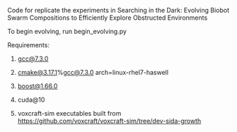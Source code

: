 Code for replicate the experiments in Searching in the Dark: Evolving Biobot Swarm Compositions to Efficiently Explore Obstructed Environments

To begin evolving, run begin_evolving.py 


Requirements:  
1. gcc@7.3.0

2. cmake@3.17.1%gcc@7.3.0 arch=linux-rhel7-haswell

3. boost@1.66.0
   
4. cuda@10

5. voxcraft-sim executables built from https://github.com/voxcraft/voxcraft-sim/tree/dev-sida-growth
